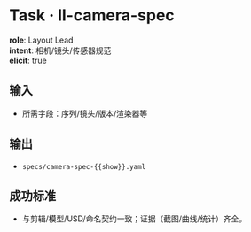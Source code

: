# Task · ll-camera-spec

**role**: Layout Lead  
**intent**: 相机/镜头/传感器规范  
**elicit**: true

## 输入

- 所需字段：序列/镜头/版本/渲染器等

## 输出

- `specs/camera-spec-{{show}}.yaml`

## 成功标准

- 与剪辑/模型/USD/命名契约一致；证据（截图/曲线/统计）齐全。
